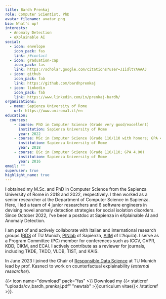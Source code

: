 ```yaml
---
title: Bardh Prenkaj
role: Computer Scientist, PhD
avatar_filename: avatar.png
bio: What's up!
interests:
  - Anomaly Detection
  - eXplainable AI
social:
  - icon: envelope
    icon_pack: fas
    link: /#contact
  - icon: graduation-cap
    icon_pack: fas
    link: https://scholar.google.com/citations?user=JIidltYAAAAJ
  - icon: github
    icon_pack: fab
    link: https://github.com/bardhprenkaj
  - icon: linkedin
    icon_pack: fab
    link: https://www.linkedin.com/in/prenkaj-bardh/
organizations:
  - name: Sapienza University of Rome
    url: https://www.uniroma1.it/en
education:
  courses:
    - course: PhD in Computer Science (Grade very good/excellent)
      institution: Sapienza University of Rome
      year: 2022
    - course: MSc in Computer Science (Grade 110/110 with honors; GPA 4.00)
      institution: Sapienza University of Rome
      year: 2018
    - course: BSc in Computer Science (Grade 110/110; GPA 4.00)
      institution: Sapienza University of Rome
      year: 2016
email: ""
superuser: true
highlight_name: true
---
```

I obtained my M.Sc. and PhD in Computer Science from the Sapienza University of Rome in 2018 and 2022, respectively. I then worked as a senior researcher at the Department of Computer Science in Sapienza. Here, I led a team of 4 junior researchers and 6 software engineers in devising novel anomaly detection strategies for social isolation disorders. Since October 2022, I've been a postdoc at Sapienza in eXplainable AI and Anomaly Detection. 

I am part of and actively collaborate with Italian and international research groups ([RDS](https://www.gov.sot.tum.de/rds/overview/) of TU Munich, [PINlab](https://www.pinlab.org/) of Sapienza, [AIIM](http://aiim.disim.univaq.it/) of L'Aquila). I serve as a Program Committee (PC) member for conferences such as ICCV, CVPR, KDD, CIKM, and ECAI. I actively contribute as a reviewer for journals, including TKDE, TKDD, VLDB, TIST, and KAIS.

In June 2023 I joined the Chair of [Responsible Data Science](https://www.gov.sot.tum.de/rds/overview/) at TU Munich lead by prof. Kasneci to work on counterfactual explainability (_external researcher_).

{{< icon name="download" pack="fas" >}} Download my {{< staticref "uploads/cv_bardh_prenkaj.pdf" "newtab" >}}curriculum vitae{{< /staticref >}}.